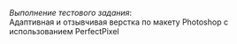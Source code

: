 *Выполнение тестового задания*: \
Адаптивная и отзывчивая верстка по макету Photoshop с использованием PerfectPixel

